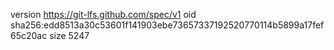 version https://git-lfs.github.com/spec/v1
oid sha256:edd8513a30c53601f141903ebe73657337192520770114b5899a17fef65c20ac
size 5247
